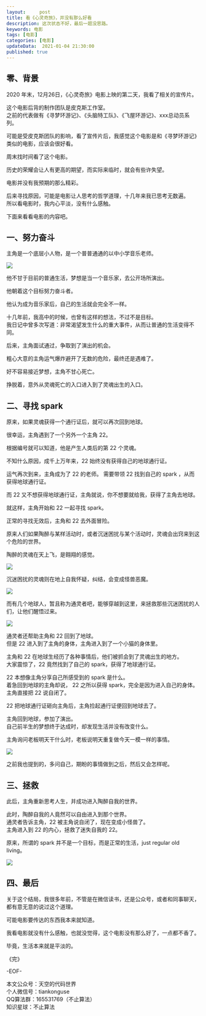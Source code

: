 ```yaml
---   
layout:     post  
title: 看《心灵奇旅》，并没有那么好看
description: 这次状态不好，最后一题没思路。   
keywords: 电影  
tags: [电影]    
categories: [电影]  
updateData:  2021-01-04 21:30:00  
published: true  
---  
```



## 零、背景  


2020 年末，12月26日，《心灵奇旅》电影上映的第二天，我看了相关的宣传片。  


这个电影后背的制作团队是皮克斯工作室。  
之前的代表做有《寻梦环游记》、《头脑特工队》、《飞屋环游记》、xxx总动员系列。  


可能是受皮克斯团队的影响，看了宣传片后，我感觉这个电影是和《寻梦环游记》类似的电影，应该会很好看。  


周末找时间看了这个电影。  


历史的荣耀会让人有更高的期望，而实际来临时，就会有些许失望。


电影并没有我预期的那么精彩。  


后来寻找原因，可能是电影让人思考的哲学道理，十几年来我已思考无数遍。  
所以看电影时，我内心平淡，没有什么感触。  


下面来看看电影的内容吧。  


## 一、努力奋斗  



主角是一个底层小人物，是一个普普通通的以中小学音乐老师。  


![](https://res.tiankonguse.com/images/2021/01/04.png)  


他不甘于目前的普通生活，梦想是当一个音乐家，去公开场所演出。  


他朝着这个目标努力奋斗者。  


他认为成为音乐家后，自己的生活就会完全不一样。  


十几年前，我高中的时候，也曾有这样的想法，不过不是目标。  
我日记中曾多次写道：非常渴望发生什么的重大事件，从而让普通的生活变得不同。


后来，主角面试通过，争取到了演出的机会。  


粗心大意的主角运气爆炸避开了无数的危险，最终还是遇难了。  


好不容易接近梦想，主角不甘心死亡。  


挣脱着，意外从灵魂死亡的入口进入到了灵魂出生的入口。


## 二、寻找 spark


原来，如果灵魂获得一个通行证后，就可以再次回到地球。  


很幸运，主角遇到了一个另外一个主角 22。  


根据编号就可以知道，他是产生人类后的第 22 个灵魂。  


不知什么原因，成千上万年来，22  始终没有获得自己的地球通行证。  


运气再次到来，主角成为了 22 的老师。
需要带领 22 找到自己的 spark ，从而获得地球通行证。  


而 22 又不想获得地球通行证，主角就说，你不想要就给我，获得了主角去地球。  


就这样，主角开始和 22 一起寻找 spark。  


正常的寻找无效后，主角和 22 去外面冒险。  


原来人们如果陶醉与某样活动时，或者沉迷困扰与某个活动时，灵魂会出窍来到这个危险的世界。  


陶醉的灵魂在天上飞，是翱翔的感觉。  


![](https://res.tiankonguse.com/images/2021/01/04/002.png)  



沉迷困扰的灵魂则在地上自我怀疑，纠结，会变成怪兽恶魔。  


![](https://res.tiankonguse.com/images/2021/01/04/003.png)  


而有几个地球人，暂且称为通灵者吧，能够穿越到这里，来拯救那些沉迷困扰的人们，让他们醒悟过来。  


![](https://res.tiankonguse.com/images/2021/01/04/004.png)  


通灵者还帮助主角和 22 回到了地球。  
但是 22 进入到了主角的身体，主角进入到了一个小猫的身体里。  


主角和 22 在地球生经历了各种事情后，他们被抓会到了灵魂出生的地方。  
大家震惊了，22 竟然找到了自己的 spark，获得了地球通行证。  


22 本想像主角分享自己所感受到的 spark 是什么。  
着急回到地球的主角却说， 22 之所以获得 spark，完全是因为进入自己的身体。  
主角直接把 22 说自闭了。  



22 把地球通行证砸向主角后，主角捡起通行证便回到地球去了。  


主角回到地球，参加了演出。  
自己前半生的梦想终于达成时，却发现生活并没有改变什么。


主角询问老板明天干什么时，老板说明天重复做今天一模一样的事情。  


![](https://res.tiankonguse.com/images/2021/01/04/005.png)  



之前我也提到的，多问自己，期盼的事情做到之后，然后又会怎样呢。


## 三、拯救


此后，主角重新思考人生，并成功进入陶醉自我的世界。  


此时，陶醉自我的人竟然可以自由进入到那个世界。  
通灵者告诉主角，22 被主角说自闭了，现在变成小怪兽了。  
主角进入到 22 的内心，拯救了迷失自我的 22。 


原来，所谓的 spark 并不是一个目标，而是正常的生活，just regular old living。


![](https://res.tiankonguse.com/images/2021/01/04/006.png)  



## 四、最后  


关于这个结局，我很多年前，不管是在微信读书，还是公众号，或者和同事聊天，都有意无意的说过这个道理。


可能电影要传达的东西我本来就知道。  


我看电影就没有什么感触，也就没觉得，这个电影没有那么好了，一点都不香了。  


毕竟，生活本来就是平淡的。



《完》  


-EOF-  



本文公众号：天空的代码世界  
个人微信号：tiankonguse  
QQ算法群：165531769（不止算法）  
知识星球：不止算法  

